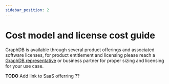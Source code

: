 ```yaml
---
sidebar_position: 2
---
```


# Cost model and license cost guide

GraphDB is available through several product offerings and associated software licenses,
for product entitlement and licensing please reach a [GraphDB representative](https://www.ontotext.com/contact/) 
or business partner for proper sizing and licensing for your use case.

**TODO** Add link to SaaS offerring ??
